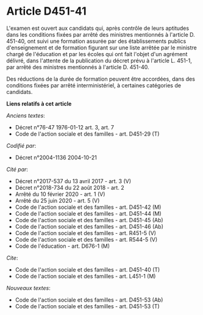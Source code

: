 # Article D451-41

L'examen est ouvert aux candidats qui, après contrôle de leurs aptitudes dans les conditions fixées par arrêté des ministres
mentionnés à l'article D. 451-40, ont suivi une formation assurée par des établissements publics d'enseignement et de
formation figurant sur une liste arrêtée par le ministre chargé de l'éducation et par les écoles qui ont fait l'objet d'un
agrément délivré, dans l'attente de la publication du décret prévu à l'article L. 451-1, par arrêté des ministres mentionnés
à l'article D. 451-40.

Des réductions de la durée de formation peuvent être accordées, dans des conditions fixées par arrêté interministériel, à
certaines catégories de candidats.

**Liens relatifs à cet article**

_Anciens textes_:

  - Décret n°76-47 1976-01-12 art. 3, art. 7
  - Code de l'action sociale et des familles - art. D451-29 (T)

_Codifié par_:

  - Décret n°2004-1136 2004-10-21

_Cité par_:

  - Décret n°2017-537 du 13 avril 2017 - art. 3 (V)
  - Décret n°2018-734 du 22 août 2018 - art. 2
  - Arrêté du 10 février 2020 - art. 1 (V)
  - Arrêté du 25 juin 2020 - art. 5 (V)
  - Code de l'action sociale et des familles - art. D451-42 (M)
  - Code de l'action sociale et des familles - art. D451-44 (M)
  - Code de l'action sociale et des familles - art. D451-45 (Ab)
  - Code de l'action sociale et des familles - art. D451-46 (Ab)
  - Code de l'action sociale et des familles - art. R451-5 (V)
  - Code de l'action sociale et des familles - art. R544-5 (V)
  - Code de l'éducation - art. D676-1 (M)

_Cite_:

  - Code de l'action sociale et des familles - art. D451-40 (T)
  - Code de l'action sociale et des familles - art. L451-1 (M)

_Nouveaux textes_:

  - Code de l'action sociale et des familles - art. D451-53 (Ab)
  - Code de l'action sociale et des familles - art. D451-53 (T)
